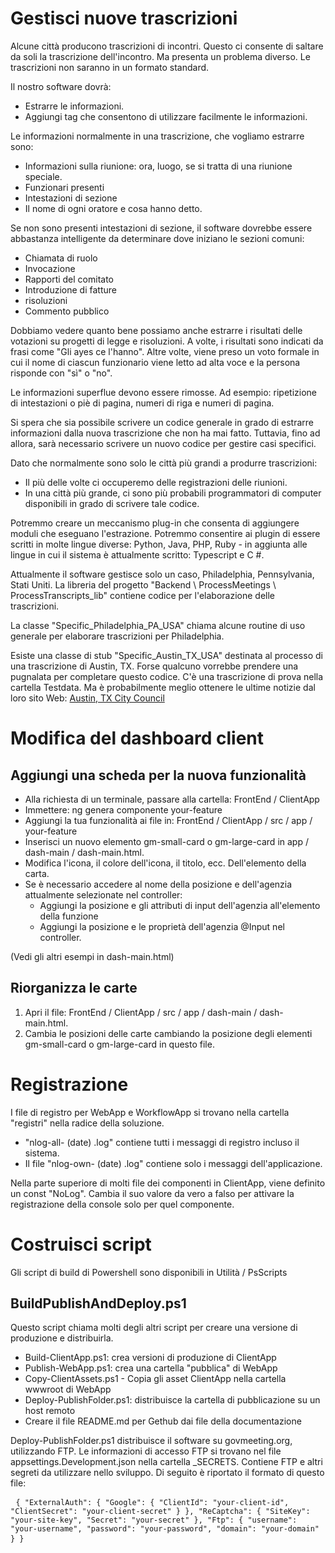 <h1> Gestisci nuove trascrizioni </h1>
<p> Alcune città producono trascrizioni di incontri. Questo ci consente di saltare da soli la trascrizione dell&#39;incontro. Ma presenta un problema diverso. Le trascrizioni non saranno in un formato standard. </p>

<p> Il nostro software dovrà: </p>

<ul>
<li> Estrarre le informazioni. </li>
<li> Aggiungi tag che consentono di utilizzare facilmente le informazioni. </li>
</ul>
<p> Le informazioni normalmente in una trascrizione, che vogliamo estrarre sono: </p>

<ul>
<li> Informazioni sulla riunione: ora, luogo, se si tratta di una riunione speciale. </li>
<li> Funzionari presenti </li>
<li> Intestazioni di sezione </li>
<li> Il nome di ogni oratore e cosa hanno detto. </li>
</ul>
<p> Se non sono presenti intestazioni di sezione, il software dovrebbe essere abbastanza intelligente da determinare dove iniziano le sezioni comuni: </p>

<ul>
<li> Chiamata di ruolo </li>
<li> Invocazione </li>
<li> Rapporti del comitato </li>
<li> Introduzione di fatture </li>
<li> risoluzioni </li>
<li> Commento pubblico </li>
</ul>
<p> Dobbiamo vedere quanto bene possiamo anche estrarre i risultati delle votazioni su progetti di legge e risoluzioni. A volte, i risultati sono indicati da frasi come "Gli ayes ce l&#39;hanno". Altre volte, viene preso un voto formale in cui il nome di ciascun funzionario viene letto ad alta voce e la persona risponde con "sì" o "no". </p>

<p> Le informazioni superflue devono essere rimosse. Ad esempio: ripetizione di intestazioni o piè di pagina, numeri di riga e numeri di pagina. </p>

<p> Si spera che sia possibile scrivere un codice generale in grado di estrarre informazioni dalla nuova trascrizione che non ha mai fatto. Tuttavia, fino ad allora, sarà necessario scrivere un nuovo codice per gestire casi specifici. </p>

<p> Dato che normalmente sono solo le città più grandi a produrre trascrizioni: </p>

<ul>
<li> Il più delle volte ci occuperemo delle registrazioni delle riunioni. </li>
<li> In una città più grande, ci sono più probabili programmatori di computer disponibili in grado di scrivere tale codice. </li>
</ul>
<p> Potremmo creare un meccanismo plug-in che consenta di aggiungere moduli che eseguano l&#39;estrazione. Potremmo consentire ai plugin di essere scritti in molte lingue diverse: Python, Java, PHP, Ruby - in aggiunta alle lingue in cui il sistema è attualmente scritto: Typescript e C #. </p>

<p> Attualmente il software gestisce solo un caso, Philadelphia, Pennsylvania, Stati Uniti. La libreria del progetto "Backend \ ProcessMeetings \ ProcessTranscripts_lib" contiene codice per l&#39;elaborazione delle trascrizioni. </p>

<p> La classe "Specific_Philadelphia_PA_USA" chiama alcune routine di uso generale per elaborare trascrizioni per Philadelphia. </p>

<p> Esiste una classe di stub "Specific_Austin_TX_USA" destinata al processo di una trascrizione di Austin, TX. Forse qualcuno vorrebbe prendere una pugnalata per completare questo codice. C&#39;è una trascrizione di prova nella cartella Testdata. Ma è probabilmente meglio ottenere le ultime notizie dal loro sito Web: <a href="https://www.austintexas.gov/department/city-council/council/council_meeting_info_center.htm">Austin, TX City Council</a> </p>
<h1> Modifica del dashboard client </h1><h2> Aggiungi una scheda per la nuova funzionalità </h2>
<ul>
<li> Alla richiesta di un terminale, passare alla cartella: FrontEnd / ClientApp </li>
<li> Immettere: ng genera componente your-feature </li>
<li> Aggiungi la tua funzionalità ai file in: FrontEnd / ClientApp / src / app / your-feature </li>
<li> Inserisci un nuovo elemento gm-small-card o gm-large-card in app / dash-main / dash-main.html. </li>
<li> Modifica l&#39;icona, il colore dell&#39;icona, il titolo, ecc. Dell&#39;elemento della carta. </li>
<li> Se è necessario accedere al nome della posizione e dell&#39;agenzia attualmente selezionate nel controller: 
<ul>
<li> Aggiungi la posizione e gli attributi di input dell&#39;agenzia all&#39;elemento della funzione </li>
<li> Aggiungi la posizione e le proprietà dell&#39;agenzia @Input nel controller. </li>
</ul></li>
</ul>
<p> (Vedi gli altri esempi in dash-main.html) </p>
<h2> Riorganizza le carte </h2><ol>
<li> Apri il file: FrontEnd / ClientApp / src / app / dash-main / dash-main.html. </li>
<li> Cambia le posizioni delle carte cambiando la posizione degli elementi gm-small-card o gm-large-card in questo file. </li></ol><h1> Registrazione </h1>
<p> I file di registro per WebApp e WorkflowApp si trovano nella cartella "registri" nella radice della soluzione. </p>

<ul>
<li> "nlog-all- (date) .log" contiene tutti i messaggi di registro incluso il sistema. </li>
<li> Il file "nlog-own- (date) .log" contiene solo i messaggi dell&#39;applicazione. </li>
</ul>
<p> Nella parte superiore di molti file dei componenti in ClientApp, viene definito un const "NoLog". Cambia il suo valore da vero a falso per attivare la registrazione della console solo per quel componente. </p>
<h1> Costruisci script </h1>
<p> Gli script di build di Powershell sono disponibili in Utilità / PsScripts </p>
<h2> BuildPublishAndDeploy.ps1 </h2>
<p> Questo script chiama molti degli altri script per creare una versione di produzione e distribuirla. </p>

<ul>
<li> Build-ClientApp.ps1: crea versioni di produzione di ClientApp </li>
<li> Publish-WebApp.ps1: crea una cartella "pubblica" di WebApp </li>
<li> Copy-ClientAssets.ps1 - Copia gli asset ClientApp nella cartella wwwroot di WebApp </li>
<li> Deploy-PublishFolder.ps1: distribuisce la cartella di pubblicazione su un host remoto </li>
<li> Creare il file README.md per Gethub dai file della documentazione </li>
</ul>
<p> Deploy-PublishFolder.ps1 distribuisce il software su govmeeting.org, utilizzando FTP. Le informazioni di accesso FTP si trovano nel file appsettings.Development.json nella cartella _SECRETS. Contiene FTP e altri segreti da utilizzare nello sviluppo. Di seguito è riportato il formato di questo file: </p>
<pre> <code>{ "ExternalAuth": { "Google": { "ClientId": "your-client-id", "ClientSecret": "your-client-secret" } }, "ReCaptcha": { "SiteKey": "your-site-key", "Secret": "your-secret" }, "Ftp": { "username": "your-username", "password": "your-password", "domain": "your-domain" } }</code> </pre>